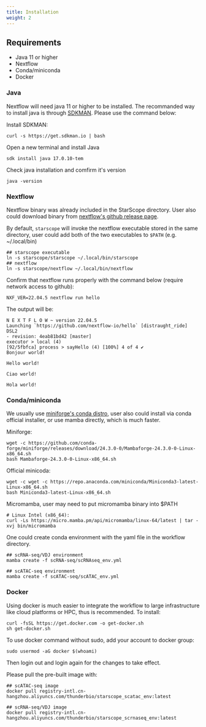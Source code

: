 ```yaml
---
title: Installation
weight: 2
---
```


## Requirements

- Java 11 or higher
- Nextflow
- Conda/miniconda
- Docker

### Java

Nextflow will need java 11 or higher to be installed. The recommanded way to install
java is through [SDKMAN](https://sdkman.io/). Please use the command below:

Install SDKMAN:

```
curl -s https://get.sdkman.io | bash
```

Open a new terminal and install Java

```
sdk install java 17.0.10-tem
```

Check java installation and comfirm it's version

```
java -version
```

### Nextflow

Nextflow binary was already included in the StarScope directory. User also could download binary
from [nextflow's github release page](https://github.com/nextflow-io/nextflow/releases/latest).

By default, `starscope` will invoke the nextflow executable stored in the same directory, user
could add both of the two executables to `$PATH` (e.g. ~/.local/bin)

```
## starscope executable
ln -s starscope/starscope ~/.local/bin/starscope
## nextflow
ln -s starscope/nextflow ~/.local/bin/nextflow
```

Confirm that nextflow runs properly with the command below (require network access to github):

```
NXF_VER=22.04.5 nextflow run hello
```

The output will be:

```
N E X T F L O W ~ version 22.04.5
Launching `https://github.com/nextflow-io/hello` [distraught_ride] DSL2
- revision: 4eab81bd42 [master]
executor > local (4)
[92/5fbfca] process > sayHello (4) [100%] 4 of 4 ✔
Bonjour world!

Hello world!

Ciao world!

Hola world!
```

### Conda/miniconda

We usually use [miniforge's conda distro](https://github.com/conda-forge/miniforge), user also
could install via conda official installer, or use mamba directly, which is much faster.

Miniforge:

```
wget -c https://github.com/conda-forge/miniforge/releases/download/24.3.0-0/Mambaforge-24.3.0-0-Linux-x86_64.sh
bash Mambaforge-24.3.0-0-Linux-x86_64.sh
```

Official minicoda:

```
wget -c wget -c https://repo.anaconda.com/miniconda/Miniconda3-latest-Linux-x86_64.sh
bash Miniconda3-latest-Linux-x86_64.sh
```

Micromamba, user may need to put micromamba binary into $PATH

```
# Linux Intel (x86_64):
curl -Ls https://micro.mamba.pm/api/micromamba/linux-64/latest | tar -xvj bin/micromamba
```

One could create conda environment with the yaml file in the workflow directory.

```
## scRNA-seq/VDJ environment
mamba create -f scRNA-seq/scRNAseq_env.yml

## scATAC-seq environment
mamba create -f scATAC-seq/scATAC_env.yml
```

### Docker

Using docker is much easier to integrate the workflow to large infrastructure
like cloud platforms or HPC, thus is recommended. To install:

```
curl -fsSL https://get.docker.com -o get-docker.sh
sh get-docker.sh
```

To use docker command without sudo, add your account to docker group:

```
sudo usermod -aG docker $(whoami)
```

Then login out and login again for the changes to take effect.

Please pull the pre-built image with:

```
## scATAC-seq image
docker pull registry-intl.cn-hangzhou.aliyuncs.com/thunderbio/starscope_scatac_env:latest

## scRNA-seq/VDJ image
docker pull registry-intl.cn-hangzhou.aliyuncs.com/thunderbio/starscope_scrnaseq_env:latest
```
